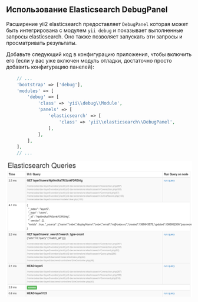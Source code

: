 Использование Elasticsearch DebugPanel
----------------------------------

Расширение yii2 elasticsearch предоставляет `DebugPanel` которая может быть интегрирована с модулем `yii debug` и показывает выполненные запросы elasticsearch. Оно также позволяет запускать эти запросы и просматривать результаты.

Добавьте следующий код в конфигурацию приложения, чтобы включить его (если у вас уже включен модуль отладки, достаточно просто добавить конфигурацию панелей):

```php
    // ...
    'bootstrap' => ['debug'],
    'modules' => [
        'debug' => [
            'class' => 'yii\\debug\\Module',
            'panels' => [
                'elasticsearch' => [
                    'class' => 'yii\\elasticsearch\\DebugPanel',
                ],
            ],
        ],
    ],
    // ...
```

![elasticsearch DebugPanel](images/debug.png)
